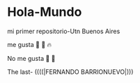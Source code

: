 # Hola-Mundo

mi primer repositorio-Utn Buenos Aires

me gusta  :beer: :pizza: :fire: 

No me gusta :onion: :garlic:

The last-  ((((|FERNANDO BARRIONUEVO|)))
